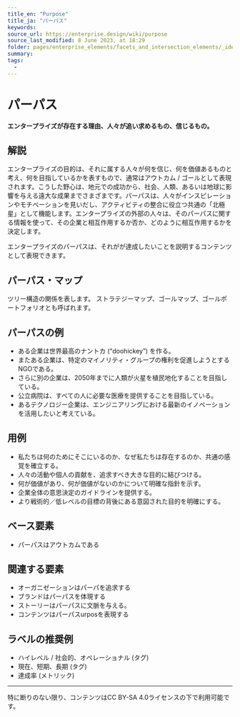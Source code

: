 ```yaml
---
title_en: "Purpose"
title_ja: "パーパス"
keywords: 
source_url: https://enterprise.design/wiki/purpose
source_last_modified: 8 June 2023, at 18:29
folder: pages/enterprise_elements/facets_and_intersection_elements/_identity
summary:
tags: 
  - 
---
```

# パーパス
**エンタープライズが存在する理由、人々が追い求めるもの、信じるもの。**

## 解説
エンタープライズの目的は、それに属する人々が何を信じ、何を価値あるものと考え、何を目指しているかを表すもので、通常はアウトカム / ゴールとして表現されます。こうした野心は、地元での成功から、社会、人類、あるいは地球に影響を与える遠大な成果までさまざまです。パーパスは、人々がインスピレーションやモチベーションを見いだし、アクティビティの整合に役立つ共通の「北極星」として機能します。エンタープライズの外部の人々は、そのパーパスに関する情報を使って、その企業と相互作用するか否か、どのように相互作用するかを決定します。

エンタープライズのパーパスは、それがが達成したいことを説明するコンテンツとして表現できます。

## パーパス・マップ

ツリー構造の関係を表します。 ストラテジーマップ、ゴールマップ、ゴールポートフォリオとも呼ばれます。

## パーパスの例
- ある企業は世界最高のナントカ (“doohickey”) を作る。
- またある企業は、特定のマイノリティ・グループの権利を促進しようとするNGOである。
- さらに別の企業は、2050年までに人類が火星を植民地化することを目指している。
- 公立病院は、すべての人に必要な医療を提供することを目指している。
- あるテクノロジー企業は、エンジニアリングにおける最新のイノベーションを活用したいと考えている。

## 用例
- 私たちは何のためにそこにいるのか、なぜ私たちは存在するのか、共通の感覚を確立する。
- 人々の活動や個人の貢献を、追求すべき大きな目的に結びつける。
- 何が価値があり、何が価値がないのかについて明確な指針を示す。
- 企業全体の意思決定のガイドラインを提供する。
- より戦術的／低レベルの目標の背後にある意図された目的を明確にする。

## ベース要素
- パーパスはアウトカムである

## 関連する要素
- オーガニゼーションはパーパを追求する
- ブランドはパーパスを体現する
- ストーリーはパーパスに文脈を与える。
- コンテンツはパーパスurposを表現する

## ラベルの推奨例
- ハイレベル / 社会的、オペレーショナル (タグ)
- 現在、短期、長期 (タグ)
- 達成率 (メトリック)

---
特に断りのない限り、コンテンツはCC BY-SA 4.0ライセンスの下で利用可能です。
